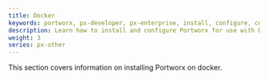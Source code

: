 ```yaml
---
title: Docker
keywords: portworx, px-developer, px-enterprise, install, configure, container, storage, add nodes
description: Learn how to install and configure Portworx for use with Docker
weight: 3
series: px-other
---
```


This section covers information on installing Portworx on docker.
